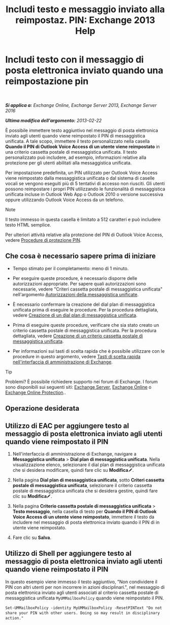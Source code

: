 ﻿---
title: 'Includi testo e messaggio inviato alla reimpostaz. PIN: Exchange 2013 Help'
TOCTitle: Includi testo con il messaggio di posta elettronica inviato quando una reimpostazione pin
ms:assetid: f7a4d775-a588-412f-ac2c-11ab1a5c67eb
ms:mtpsurl: https://technet.microsoft.com/it-it/library/Bb201750(v=EXCHG.150)
ms:contentKeyID: 51407436
ms.date: 05/22/2018
mtps_version: v=EXCHG.150
ms.translationtype: MT
---

# Includi testo con il messaggio di posta elettronica inviato quando una reimpostazione pin

 

_**Si applica a:** Exchange Online, Exchange Server 2013, Exchange Server 2016_

_**Ultima modifica dell'argomento:** 2013-02-22_

È possibile immettere testo aggiuntivo nel messaggio di posta elettronica inviato agli utenti quando viene reimpostato il PIN di messaggistica unificata. A tale scopo, immettere il testo personalizzato nella casella **Quando il PIN di Outlook Voice Access di un utente viene reimpostato** in una criterio cassetta postale di messaggistica unificata. Il testo personalizzato può includere, ad esempio, informazioni relative alla protezione per gli utenti abilitati alla messaggistica unificata.

Per impostazione predefinita, un PIN utilizzato per Outlook Voice Access viene reimpostato dalla messaggistica unificata o dal sistema di caselle vocali se vengono eseguiti più di 5 tentativi di accesso non riusciti. Gli utenti possono reimpostare i propri PIN utilizzando le funzionalità di messaggistica unificata incluse in Outlook Web App o Outlook 2010 o versione successiva oppure utilizzando Outlook Voice Access da un telefono.


> [!NOTE]
> Il testo immesso in questa casella è limitato a 512 caratteri e può includere testo HTML semplice.



Per ulteriori attività relative alla protezione del PIN di Outlook Voice Access, vedere [Procedure di protezione PIN](pin-security-procedures-exchange-2013-help.md).

## Che cosa è necessario sapere prima di iniziare

  - Tempo stimato per il completamento: meno di 1 minuto.

  - Per eseguire queste procedure, è necessario disporre delle autorizzazioni appropriate. Per sapere quali autorizzazioni sono necessarie, vedere "Criteri cassetta postale di messaggistica unificata" nell'argomento [Autorizzazioni della messaggistica unificate](unified-messaging-permissions-exchange-2013-help.md).

  - È necessario confermare la creazione del dial plan di messaggistica unificata prima di eseguire le procedure. Per la procedura dettagliata, vedere [Creazione di un dial plan di messaggistica unificata](create-a-um-dial-plan-exchange-2013-help.md).

  - Prima di eseguire queste procedure, verificare che sia stato creato un criterio cassetta postale di messaggistica unificata. Per la procedura dettagliata, vedere [Creazione di un criterio cassetta postale di messaggistica unificata](create-a-um-mailbox-policy-exchange-2013-help.md).

  - Per informazioni sui tasti di scelta rapida che è possibile utilizzare con le procedure in questo argomento, vedere [Tasti di scelta rapida nell'interfaccia di amministrazione di Exchange](keyboard-shortcuts-in-the-exchange-admin-center-exchange-online-protection-help.md).


> [!TIP]
> Problemi? È possibile richiedere supporto nei forum di Exchange. I forum sono disponibili sui seguenti siti: <A href="https://go.microsoft.com/fwlink/p/?linkid=60612">Exchange Server</A>, <A href="https://go.microsoft.com/fwlink/p/?linkid=267542">Exchange Online</A> o <A href="https://go.microsoft.com/fwlink/p/?linkid=285351">Exchange Online Protection</A>..



## Operazione desiderata

## Utilizzo di EAC per aggiungere testo al messaggio di posta elettronica inviato agli utenti quando viene reimpostato il PIN

1.  Nell'interfaccia di amministrazione di Exchange, navigare a **Messaggistica unificata** \> **Dial plan di messaggistica unificata**. Nella visualizzazione elenco, selezionare il dial plan di messaggistica unificata che si desidera modificare, quindi fare clic su **Modifica**![Icona Modifica](images/JJ218640.6f53ccb2-1f13-4c02-bea0-30690e6ea71d(EXCHG.150).gif "Icona Modifica").

2.  Nella pagina **Dial plan di messaggistica unificata**, sotto **Criteri cassetta postale di messaggistica unificata**, selezionare il criterio cassetta postale di messaggistica unificata che si desidera gestire, quindi fare clic su **Modifica**![Icona Modifica](images/JJ218640.6f53ccb2-1f13-4c02-bea0-30690e6ea71d(EXCHG.150).gif "Icona Modifica").

3.  Nella pagina **Criterio cassetta postale di messaggistica unificata** \> **Testo messaggio**, nella casella di testo per **Quando il PIN di Outlook Voice Access di un utente viene reimpostato**, immettere il testo da includere nel messaggio di posta elettronica inviato quando il PIN di in utente viene reimpostato.

4.  Fare clic su **Salva**.

## Utilizzo di Shell per aggiungere testo al messaggio di posta elettronica inviato agli utenti quando viene reimpostato il PIN

In questo esempio viene immesso il testo aggiuntivo, "Non condividere il PIN con altri utenti per non incorrere in azioni disciplinari.", nel messaggio di posta elettronica inviato agli utenti associati al criterio cassetta postale di messaggistica unificata `MyUMMailboxPolicy` quando viene reimpostato il PIN.

    Set-UMMailboxPolicy -identity MyUMMailboxPolicy -ResetPINText "Do not share your PIN with other users. Doing so may result in disciplinary action."

